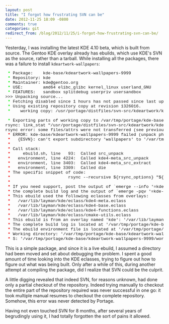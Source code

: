```yaml
---
layout: post
title: "I forgot how frustrating SVN can be"
date: 2012-11-25 18:09 -0800
comments: true
categories: git
redirect_from: /blog/2012/11/25/i-forgot-how-frustrating-svn-can-be/
---
```

Yesterday, I was installing the latest KDE 4.10 beta, which is built from source.
The Gentoo KDE overlay already has ebuilds, which use KDE's SVN as the source, rather than a tarball.
While installing all the packages, there was a failure to install ```kdeartwork-wallpapers```:

<pre style="font-family:Courier New;font-size:10pt;"><span style="font-weight:bold;color:#00f000;"> * </span>Package:    kde-base/kdeartwork-wallpapers-9999
<span style="font-weight:bold;color:#00f000;"> * </span>Repository: kde
<span style="font-weight:bold;color:#00f000;"> * </span>Maintainer: kde&#64;gentoo.org
<span style="font-weight:bold;color:#00f000;"> * </span>USE:        amd64 elibc_glibc kernel_linux userland_GNU
<span style="font-weight:bold;color:#00f000;"> * </span>FEATURES:   sandbox splitdebug userpriv usersandbox
&gt;&gt;&gt; Unpacking source...
 <span style="font-weight:bold;color:#00f000;">*</span> Fetching disabled since 1 hours has not passed since last update.
 <span style="font-weight:bold;color:#00f000;">*</span> Using existing repository copy at revision 1326016.
 <span style="font-weight:bold;color:#00f000;">*</span>    working copy: /usr/portage/distfiles/svn-src/kdeartwork/kdeartwork

 <span style="font-weight:bold;color:#00f000;">*</span> Exporting parts of working copy to /var/tmp/portage/kde-base/kdeartwork-wallpapers-9999/work/kdeartwork-wallpapers-9999
rsync: link_stat &quot;/usr/portage/distfiles/svn-src/kdeartwork/kdeartwork/wallpapers&quot; failed: No such file or directory (2)
rsync error: some files/attrs were not transferred (see previous errors) (code 23) at main.c(1052) [sender=3.0.9]
 <span style="font-weight:bold;color:#f00000;">*</span> ERROR: kde-base/kdeartwork-wallpapers-9999 failed (unpack phase):
 <span style="font-weight:bold;color:#f00000;">*</span>   {ESVN}: can't export subdirectory 'wallpapers' to '/var/tmp/portage/kde-base/kdeartwork-wallpapers-9999/work/kdeartwork-wallpapers-9999/'.
 <span style="font-weight:bold;color:#f00000;">*</span> 
 <span style="font-weight:bold;color:#f00000;">*</span> Call stack:
 <span style="font-weight:bold;color:#f00000;">*</span>     ebuild.sh, line   93:  Called src_unpack
 <span style="font-weight:bold;color:#f00000;">*</span>   environment, line 4224:  Called kde4-meta_src_unpack
 <span style="font-weight:bold;color:#f00000;">*</span>   environment, line 3403:  Called kde4-meta_src_extract
 <span style="font-weight:bold;color:#f00000;">*</span>   environment, line 3309:  Called die
 <span style="font-weight:bold;color:#f00000;">*</span> The specific snippet of code:
 <span style="font-weight:bold;color:#f00000;">*</span>                       rsync --recursive ${rsync_options} &quot;${wc_path}/${subdir%/}&quot; &quot;${S}/${targetdir}&quot; || die &quot;${escm}: can't export subdirectory '${subdir}' to '${S}/${targetdir}'.&quot;;
 <span style="font-weight:bold;color:#f00000;">*</span> 
 <span style="font-weight:bold;color:#f00000;">*</span> If you need support, post the output of `emerge --info '=kde-base/kdeartwork-wallpapers-9999'`,
 <span style="font-weight:bold;color:#f00000;">*</span> the complete build log and the output of `emerge -pqv '=kde-base/kdeartwork-wallpapers-9999'`.
 <span style="font-weight:bold;color:#f00000;">*</span> This ebuild used the following eclasses from overlays:
 <span style="font-weight:bold;color:#f00000;">*</span>   /var/lib/layman/kde/eclass/kde4-meta.eclass
 <span style="font-weight:bold;color:#f00000;">*</span>   /var/lib/layman/kde/eclass/kde4-base.eclass
 <span style="font-weight:bold;color:#f00000;">*</span>   /var/lib/layman/kde/eclass/kde4-functions.eclass
 <span style="font-weight:bold;color:#f00000;">*</span>   /var/lib/layman/kde/eclass/cmake-utils.eclass
 <span style="font-weight:bold;color:#f00000;">*</span> This ebuild is from an overlay named 'kde': '/var/lib/layman/kde/'
 <span style="font-weight:bold;color:#f00000;">*</span> The complete build log is located at '/var/tmp/portage/kde-base/kdeartwork-wallpapers-9999/temp/build.log'.
 <span style="font-weight:bold;color:#f00000;">*</span> The ebuild environment file is located at '/var/tmp/portage/kde-base/kdeartwork-wallpapers-9999/temp/environment'.
 <span style="font-weight:bold;color:#f00000;">*</span> Working directory: '/var/tmp/portage/kde-base/kdeartwork-wallpapers-9999/work/kdeartwork-wallpapers-9999'
 <span style="font-weight:bold;color:#f00000;">*</span> S: '/var/tmp/portage/kde-base/kdeartwork-wallpapers-9999/work/kdeartwork-wallpapers-9999'
</pre>

This is a simple package, and since it is a live ebuild, I assumed a directory had been moved and set about debugging the problem.
I spent a good amount of time looking into the KDE eclasses, trying to figure out how to figure out what was being built.
Only after a while of this, during another attempt at compiling the package, did I realize that SVN could be the culprit.

A little digging revealed that indeed SVN, for reasons unknown, had done only a partial checkout of the repository.
Indeed trying manually to checkout the entire part of the repository required was never successful in one go: it took multiple manual resumes to checkout the complete repository.
Somehow, this error was never detected by Portage.

Having not even touched SVN for 8 months, after several years of begrudingly using it, I had totally forgotten the sort of pains it allowed.

